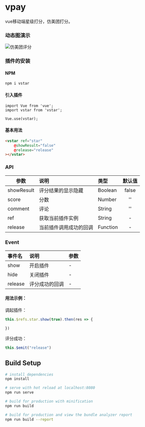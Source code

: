 # vpay
vue移动端星级打分，仿美团打分。


### 动态图演示
![仿美团评分](https://oscimg.oschina.net/oscnet/6566dc956d2e660eee27db74d6909374dce.jpg)

### 插件的安装
#### NPM 
```
npm i vstar
```
#### 引入插件
```
import Vue from 'vue';
import vstar from 'vstar';

Vue.use(vstar);
```

#### 基本用法  
```html
<vstar ref="star"   
    @showResult="false"
    @release="release"
></vstar>
```

### API  
| 参数 | 说明 | 类型 | 默认值 |  
| - | :- | :- | :-: |  
| showResult | 评分结果的显示隐藏 | Boolean | false | 
| score | 分数 | Number | '' | 
| comment | 评论 | String | '' | 
| ref | 获取当前插件实例 | String | - |
| release | 当前插件调用成功的回调 | Function | - |


### Event    

| 事件名 | 说明 | 参数 |  
| :- | :- | :- |
| show | 开启插件 | - |
| hide | 关闭插件 | - |
| release | 评分成功的回调 | - |


#### 用法示例：  
调起插件：  
```javascript
this.$refs.star.show(true).then(res => {

})
```
评分成功：  
```javascript  
this.$emit("release")
```  

## Build Setup

``` bash
# install dependencies
npm install

# serve with hot reload at localhost:8080
npm run serve

# build for production with minification
npm run build

# build for production and view the bundle analyzer report
npm run build --report
```
